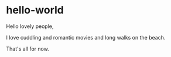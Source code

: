 # hello-world

Hello lovely people,

I love cuddling and romantic movies and long walks on the beach.

That's all for now.
